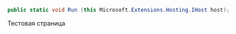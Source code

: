 ```csharp
public static void Run (this Microsoft.Extensions.Hosting.IHost host);
```


Тестовая страница
